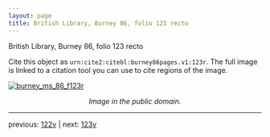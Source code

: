 ```yaml
---
layout: page
title: British Library, Burney 86, folio 123 recto
---
```


British Library, Burney 86, folio 123 recto

Cite this object as `urn:cite2:citebl:burney86pages.v1:123r`.  The full image is linked to a citation tool you can use to cite regions of the image.

[![burney_ms_86_f123r](http://www.homermultitext.org/iipsrv?IIIF=/project/homer/pyramidal/deepzoom/citebl/burney86imgs/v1/burney_ms_86_f123r.tif/full/800,/0/default.jpg)](http://www.homermultitext.org/ict2/?urn=urn:cite2:citebl:burney86imgs.v1:burney_ms_86_f123r) 

<p style="text-align: center; font-style: italic;">Image in the public domain.</p>

---

previous: [122v](../122v/) | next: [123v](../123v/)